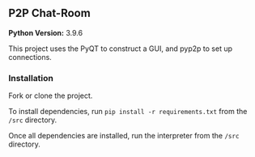 ## P2P Chat-Room
**Python Version:** 3.9.6

This project uses the PyQT to construct a GUI, and pyp2p to set up connections.

### Installation 
Fork or clone the project.

To install dependencies, run
```pip install -r requirements.txt```
from the ```/src``` directory.

Once all dependencies are installed, run the interpreter from the ```/src``` directory.
